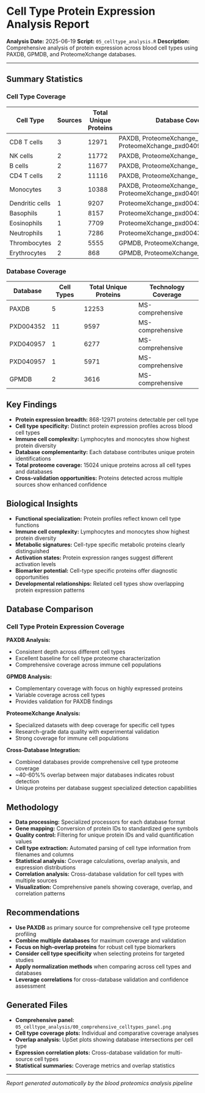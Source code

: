 # Cell Type Protein Expression Analysis Report

**Analysis Date:** 2025-06-19
**Script:** `05_celltype_analysis.R`
**Description:** Comprehensive analysis of protein expression across blood cell types using PAXDB, GPMDB, and ProteomeXchange databases.

---

## Summary Statistics

### Cell Type Coverage

| Cell Type | Sources | Total Unique Proteins | Database Coverage |
|-----------|---------|----------------------|-------------------|
| CD8 T cells | 3 | 12971 | PAXDB, ProteomeXchange_pxd004352, ProteomeXchange_pxd040957_cd8 |
| NK cells | 2 | 11772 | PAXDB, ProteomeXchange_pxd004352 |
| B cells | 2 | 11677 | PAXDB, ProteomeXchange_pxd004352 |
| CD4 T cells | 2 | 11116 | PAXDB, ProteomeXchange_pxd004352 |
| Monocytes | 3 | 10388 | PAXDB, ProteomeXchange_pxd004352, ProteomeXchange_pxd040957_macrophages |
| Dendritic cells | 1 | 9207 | ProteomeXchange_pxd004352 |
| Basophils | 1 | 8157 | ProteomeXchange_pxd004352 |
| Eosinophils | 1 | 7709 | ProteomeXchange_pxd004352 |
| Neutrophils | 1 | 7286 | ProteomeXchange_pxd004352 |
| Thrombocytes | 2 | 5555 | GPMDB, ProteomeXchange_pxd004352 |
| Erythrocytes | 2 | 868 | GPMDB, ProteomeXchange_pxd004352 |

### Database Coverage

| Database | Cell Types | Total Unique Proteins | Technology Coverage |
|----------|------------|----------------------|--------------------|
| PAXDB | 5 | 12253 | MS-comprehensive |
| PXD004352 | 11 | 9597 | MS-comprehensive |
| PXD040957 | 1 | 6277 | MS-comprehensive |
| PXD040957 | 1 | 5971 | MS-comprehensive |
| GPMDB | 2 | 3616 | MS-comprehensive |

## Key Findings

- **Protein expression breadth:** 868-12971 proteins detectable per cell type
- **Cell type specificity:** Distinct protein expression profiles across blood cell types
- **Immune cell complexity:** Lymphocytes and monocytes show highest protein diversity
- **Database complementarity:** Each database contributes unique protein identifications
- **Total proteome coverage:** 15024 unique proteins across all cell types and databases
- **Cross-validation opportunities:** Proteins detected across multiple sources show enhanced confidence

## Biological Insights

- **Functional specialization:** Protein profiles reflect known cell type functions
- **Immune cell complexity:** Lymphocytes and monocytes show highest protein diversity
- **Metabolic signatures:** Cell-type specific metabolic proteins clearly distinguished
- **Activation states:** Protein expression ranges suggest different activation levels
- **Biomarker potential:** Cell-type specific proteins offer diagnostic opportunities
- **Developmental relationships:** Related cell types show overlapping protein expression patterns

## Database Comparison

### Cell Type Protein Expression Coverage

**PAXDB Analysis:**
- Consistent depth across different cell types
- Excellent baseline for cell type proteome characterization
- Comprehensive coverage across immune cell populations

**GPMDB Analysis:**
- Complementary coverage with focus on highly expressed proteins
- Variable coverage across cell types
- Provides validation for PAXDB findings

**ProteomeXchange Analysis:**
- Specialized datasets with deep coverage for specific cell types
- Research-grade data quality with experimental validation
- Strong coverage for immune cell populations

**Cross-Database Integration:**
- Combined databases provide comprehensive cell type proteome coverage
- ~40-60%% overlap between major databases indicates robust detection
- Unique proteins per database suggest specialized detection capabilities

## Methodology

- **Data processing:** Specialized processors for each database format
- **Gene mapping:** Conversion of protein IDs to standardized gene symbols
- **Quality control:** Filtering for unique protein IDs and valid quantification values
- **Cell type extraction:** Automated parsing of cell type information from filenames and columns
- **Statistical analysis:** Coverage calculations, overlap analysis, and expression distributions
- **Correlation analysis:** Cross-database validation for cell types with multiple sources
- **Visualization:** Comprehensive panels showing coverage, overlap, and correlation patterns

## Recommendations

- **Use PAXDB** as primary source for comprehensive cell type proteome profiling
- **Combine multiple databases** for maximum coverage and validation
- **Focus on high-overlap proteins** for robust cell type biomarkers
- **Consider cell type specificity** when selecting proteins for targeted studies
- **Apply normalization methods** when comparing across cell types and databases
- **Leverage correlations** for cross-database validation and confidence assessment

## Generated Files

- **Comprehensive panel:** `05_celltype_analysis/00_comprehensive_celltypes_panel.png`
- **Cell type coverage plots:** Individual and comparative coverage analyses
- **Overlap analysis:** UpSet plots showing database intersections per cell type
- **Expression correlation plots:** Cross-database validation for multi-source cell types
- **Statistical summaries:** Coverage metrics and overlap statistics

---
*Report generated automatically by the blood proteomics analysis pipeline*

